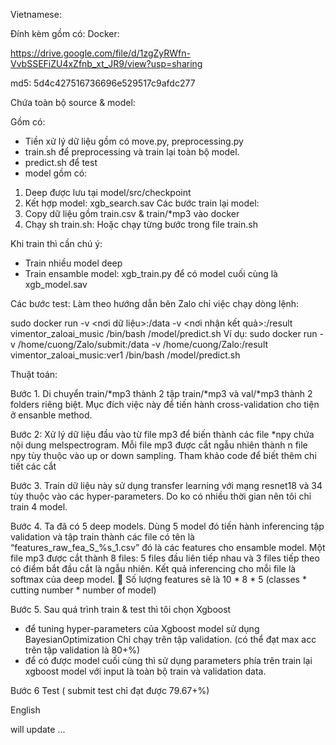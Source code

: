 Vietnamese:

Đính kèm gồm có:
Docker:
 
https://drive.google.com/file/d/1zgZyRWfn-VvbSSEFiZU4xZfnb_xt_JR9/view?usp=sharing

md5: 5d4c427516736696e529517c9afdc277


Chứa toàn bộ source & model:

Gồm có:
+ Tiền xử lý dữ liệu gồm có move.py, preprocessing.py
+ train.sh để preprocessing và train lại toàn bộ model.
+ predict.sh để test
+ model gồm có:
1.	Deep được lưu tại model/src/checkpoint
2.	Kết hợp model: xgb_search.sav
Các bước train lại model:
1.	Copy dữ liệu gồm train.csv & train/*mp3 vào docker
2.	Chạy sh train.sh: Hoặc chạy từng bước trong file train.sh

Khi train thì cần chú ý: 
+ Train nhiều model deep 
+ Train ensamble model: xgb_train.py để có model cuối cùng là xgb_model.sav

Các bước test:
Làm theo hướng dẫn bên Zalo chỉ việc chạy dòng lệnh:

sudo docker run -v  <nơi dữ liệu>:/data -v <nơi nhận kết quả>:/result vimentor_zaloai_music /bin/bash /model/predict.sh
Ví dụ: sudo docker run -v /home/cuong/Zalo/submit:/data -v /home/cuong/Zalo:/result vimentor_zaloai_music:ver1 /bin/bash /model/predict.sh

Thuật toán:

Bước 1. Di chuyển train/*mp3 thành 2 tập train/*mp3 và val/*mp3 thành 2 folders riêng biệt. Mục đích việc này để tiến hành cross-validation cho tiện ở ensanble method.

Bước 2: Xử lý dữ liệu đầu vào từ file mp3 để biến thành các file *npy chứa nội dung melspectrogram. Mỗi file mp3 được cắt ngẫu nhiên thành n file npy tùy thuộc vào up or down sampling. Tham khảo code để biết thêm chi tiết các cắt

Bước 3. Train dữ liệu này sử dụng transfer learning với mạng resnet18 và 34 tùy thuộc vào các hyper-parameters. Do ko có nhiều thời gian nên tôi chỉ train 4 model.

Bước 4. Ta đã có 5 deep models.
Dùng 5 model đó tiến hành inferencing tập validation và tập train thành các file có tên là “features_raw_fea_S_%s_1.csv” đó là các features cho ensamble model. 
Một file mp3 được cắt thành 8 files: 5 files đầu liên tiếp nhau và 3 files tiếp theo có điểm bắt đầu cắt là ngẫu nhiên.  Kết quả inferencing cho mỗi file là softmax của deep model. 
	Số lượng features sẽ là 10 * 8 * 5 (classes * cutting number * number of model)

Bước 5. Sau quá trình train & test thì tôi chọn Xgboost
+ để tuning hyper-parameters của Xgboost model sử dụng BayesianOptimization
Chỉ chạy trên tập validation. (có thể đạt max acc trên tập validation là 80+%)
+ để có được model cuối cùng thì sử dụng parameters phía trên train lại xgboost model với input là toàn bộ train và validation data.

Bước 6 Test  ( submit test chỉ đạt được 79.67+%) 


English

will update ...

